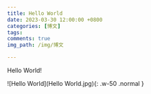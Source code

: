 ```yaml
---
title: Hello World
date: 2023-03-30 12:00:00 +0800
categories: [博文]
tags: 
comments: true
img_path: /img/博文

---
```


Hello World!

![Hello World](Hello World.jpg){: .w-50 .normal }

<!-- {% include embed/bilibili.html id='BV1ds411m7Ns' %} -->
